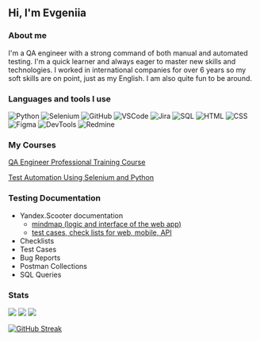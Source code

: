 
## Hi, I'm Evgeniia
### About me

I'm a QA engineer with a strong command of both manual and automated testing. I'm a quick learner and always eager to master new skills and technologies. 
I worked in international companies for over 6 years so my soft skills are on point, just as my English. I am also quite fun to be around. 


### Languages and tools I use

![Python](https://img.shields.io/badge/Python-87CEFA?style=for-the-badge&logo=python)
![Selenium](https://img.shields.io/badge/Selenium-87CEFA?style=for-the-badge&logo=selenium)
![GitHub](https://img.shields.io/badge/GitHub-87CEFA?style=for-the-badge&logo=github)
![VSCode](https://img.shields.io/badge/VSCode-87CEFA?style=for-the-badge&logo=VSCode)
![Jira](https://img.shields.io/badge/Jira-87CEFA?style=for-the-badge&logo=jira)
![SQL](https://img.shields.io/badge/SQL-87CEFA?style=for-the-badge&logo=sql)
![HTML](https://img.shields.io/badge/HTML-87CEFA?style=for-the-badge&logo=HTML5)
![CSS](https://img.shields.io/badge/CSS-87CEFA?style=for-the-badge&logo=css)
![Figma](https://img.shields.io/badge/Figma-87CEFA?style=for-the-badge&logo=Figma)
![DevTools](https://img.shields.io/badge/DevTools-87CEFA?style=for-the-badge&logo=DevTools)
![Redmine](https://img.shields.io/badge/Redmine-87CEFA?style=for-the-badge&logo=Redmine)




### My Courses
[QA Engineer Professional Training Course](https://drive.google.com/file/d/1jT_LoGhtwJI4p1HIACJ-35XT-D1FwlUz/view?usp=sharing)

[Test Automation Using Selenium and Python](https://drive.google.com/file/d/1-qOg9Z86GgccP9wcxB939inJcBC7dQn4/view?usp=sharing)

### Testing Documentation
- Yandex.Scooter documentation
    - [mindmap (logic and interface of the web app)](https://drive.google.com/file/d/1yZowVEnFqlCTzjg6umRsqhURlGdL4Mxd/view?usp=sharing) 
    - [test cases, check lists for web, mobile, API](https://docs.google.com/spreadsheets/d/19-Z-al6dRfdRfmOnC0hX7VyFGn8luo-pui5n25udBmI/edit?usp=sharing)
- Checklists
- Test Cases
- Bug Reports
- Postman Collections
- SQL Queries




### Stats
![](http://github-profile-summary-cards.vercel.app/api/cards/stats?username=JollyCupcake&theme=tokyonight)
![](http://github-profile-summary-cards.vercel.app/api/cards/repos-per-language?username=JollyCupcake&theme=tokyonight)
![](https://github-profile-summary-cards.vercel.app/api/cards/profile-details?username=JollyCupcake&theme=tokyonight)

[![GitHub Streak](http://github-readme-streak-stats.herokuapp.com?user=JollyCupcake&theme=dark&border_radius=10&date_format=j%20M%5B%20Y%5D&mode=weekly)](https://git.io/streak-stats)